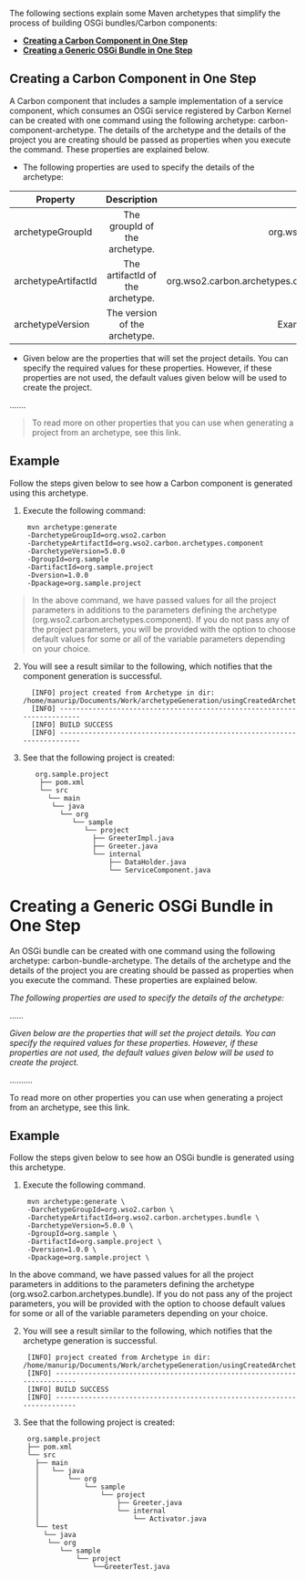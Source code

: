 
The following sections explain some Maven archetypes that simplify the process of building OSGi bundles/Carbon components:

* **[Creating a Carbon Component in One Step](#creating-a-carbon-component-in-one-step)**
* **[Creating a Generic OSGi Bundle in One Step](#creating-a-generic-osgi-bundle-in-one-step)**

## Creating a Carbon Component in One Step

A Carbon component that includes a sample implementation of a service component, which consumes an OSGi service registered by Carbon Kernel can be created with one command using the following archetype: carbon-component-archetype. The details of the archetype and the details of the project you are creating should be passed as properties when you execute the command. These properties are explained below.

* The following properties are used to specify the details of the archetype:
 
 | Property              | Description                      | Value                                | Optional/Mandatory  |
 | --------------------- |:--------------------------------:| ------------------------------------:| -------------------:|
 | archetypeGroupId      | The groupId of the archetype.    | org.wso2.carbon                      | Mandatory           |
 | archetypeArtifactId   | The artifactId of the archetype. | org.wso2.carbon.archetypes.component | Mandatory           |
 | archetypeVersion      | The version of the archetype.    | Example: 5.0.0                       | Optional            |
 
* Given below are the properties that will set the project details. You can specify the required values for these properties. However, if these properties are not used, the default values given below will be used to create the project.
 
 .......
 
> To read more on other properties that you can use when generating a project from an archetype, see this link. 

## Example 

Follow the steps given below to see how a Carbon component is generated using this archetype.

1. Execute the following command:

        mvn archetype:generate 
        -DarchetypeGroupId=org.wso2.carbon 
        -DarchetypeArtifactId=org.wso2.carbon.archetypes.component
        -DarchetypeVersion=5.0.0  
        -DgroupId=org.sample 
        -DartifactId=org.sample.project 
        -Dversion=1.0.0 
        -Dpackage=org.sample.project
       
 > In the above command, we have passed values for all the project parameters in additions to the parameters defining the archetype (org.wso2.carbon.archetypes.component). If you do not pass any of the project parameters, you will be provided with the option to choose default values for some or all of the variable parameters depending on your choice.
 
2. You will see a result similar to the following, which notifies that the component generation is successful.

         [INFO] project created from Archetype in dir:     /home/manurip/Documents/Work/archetypeGeneration/usingCreatedArchetype/temp/org.sample.project
         [INFO] ------------------------------------------------------------------------
         [INFO] BUILD SUCCESS
         [INFO] ------------------------------------------------------------------------ 
       
3. See that the following project is created:

          org.sample.project 
           ├── pom.xml 
           └── src 
             └── main
              └── java
                └── org
                   └── sample
                      └── project
                        ├── GreeterImpl.java
                        ├── Greeter.java 
                        └── internal
                            ├── DataHolder.java
                            └── ServiceComponent.java
                            
# Creating a Generic OSGi Bundle in One Step

An OSGi bundle can be created with one command using the following archetype: carbon-bundle-archetype. The details of the archetype and the details of the project you are creating should be passed as properties when you execute the command. These properties are explained below.

 *The following properties are used to specify the details of the archetype:*
 
 ......
 
 *Given below are the properties that will set the project details. You can specify the required values for these properties. However, if these properties are not used, the default values given below will be used to create the project.*
 
 ..........
 
To read more on other properties you can use when generating a project from an archetype, see this link. 

## Example

Follow the steps given below to see how an OSGi bundle is generated using this archetype.

1. Execute the following command.

        mvn archetype:generate \
        -DarchetypeGroupId=org.wso2.carbon \
        -DarchetypeArtifactId=org.wso2.carbon.archetypes.bundle \
        -DarchetypeVersion=5.0.0 \ 
        -DgroupId=org.sample \ 
        -DartifactId=org.sample.project \
        -Dversion=1.0.0 \
        -Dpackage=org.sample.project \

In the above command, we have passed values for all the project parameters in additions to the parameters defining the archetype (org.wso2.carbon.archetypes.bundle). If you do not pass any of the project parameters, you will be provided with the option to choose default values for some or all of the variable parameters depending on your choice.

2. You will see a result similar to the following, which notifies that the archetype generation is successful. 

        [INFO] project created from Archetype in dir: /home/manurip/Documents/Work/archetypeGeneration/usingCreatedArchetype/temp/org.sample.project
        [INFO] ------------------------------------------------------------------------
        [INFO] BUILD SUCCESS
        [INFO] ------------------------------------------------------------------------

3. See that the following project is created:
 
        org.sample.project
        ├── pom.xml 
        └── src
          ├── main
          │   └── java
          │       └── org
          │           └── sample 
          │               └── project 
          │                   ├── Greeter.java 
          │                   └── internal 
          │                       └── Activator.java 
          └── test
            └── java
             └── org
                └── sample 
                    └── project
                        └──GreeterTest.java

